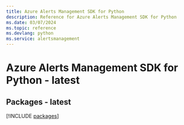 ```yaml
---
title: Azure Alerts Management SDK for Python
description: Reference for Azure Alerts Management SDK for Python
ms.date: 03/07/2024
ms.topic: reference
ms.devlang: python
ms.service: alertsmanagement
---
```

# Azure Alerts Management SDK for Python - latest
## Packages - latest
[!INCLUDE [packages](alerts-management-index.md)]